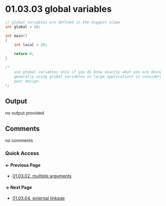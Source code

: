 # 01.03.03 global variables

```cxx
// global variables are defined in the biggest scope
int global = 10;

int main()
{
    int local = 20;

    return 0;
}

/*
    use global variables only if you do know exactly what you are doing
    generally using global variables in large applications is considered
    poor design.
*/

```

## Output

no output provided

## Comments

no comments

### Quick Access

<div class="previous_page pagination">

#### &#8592; Previous Page

* [01.03.02. multiple arguments](./../../01.the_basics/03.variables&constants/02.argument.md)

</div>
<div class="next_page pagination">

#### &#8594; Next Page

* [01.03.04. external linkage](./../../01.the_basics/03.variables&constants/04.external_linkage.md)

</div>
